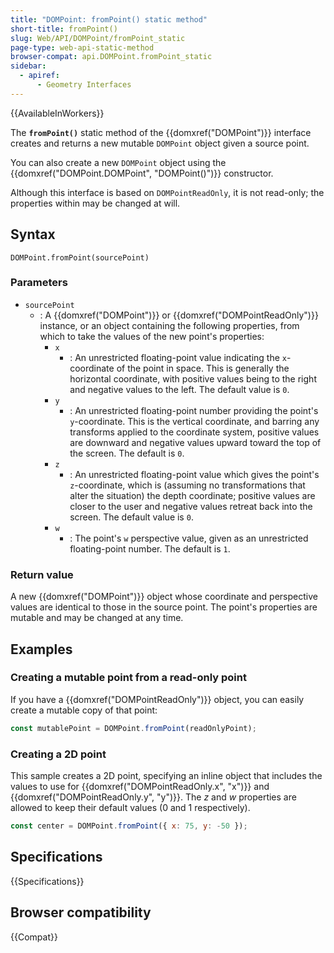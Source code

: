 ```yaml
---
title: "DOMPoint: fromPoint() static method"
short-title: fromPoint()
slug: Web/API/DOMPoint/fromPoint_static
page-type: web-api-static-method
browser-compat: api.DOMPoint.fromPoint_static
sidebar:
  - apiref:
      - Geometry Interfaces
---
```


{{AvailableInWorkers}}

The **`fromPoint()`** static method of the {{domxref("DOMPoint")}} interface creates and returns a new mutable `DOMPoint` object given a source point.

You can also create a new `DOMPoint` object using the
{{domxref("DOMPoint.DOMPoint", "DOMPoint()")}} constructor.

Although this interface is based on `DOMPointReadOnly`, it is not read-only;
the properties within may be changed at will.

## Syntax

```js-nolint
DOMPoint.fromPoint(sourcePoint)
```

### Parameters

- `sourcePoint`
  - : A {{domxref("DOMPoint")}} or {{domxref("DOMPointReadOnly")}} instance, or an object containing the following properties, from which to take the
    values of the new point's properties:
    - `x`
      - : An unrestricted floating-point value indicating the `x`-coordinate of the point in space. This is generally the horizontal coordinate, with positive values being to the right and negative values to the left. The default value is `0`.
    - `y`
      - : An unrestricted floating-point number providing the point's `y`-coordinate. This is the vertical coordinate, and barring any transforms applied to the coordinate system, positive values are downward and negative values upward toward the top of the screen. The default is `0`.
    - `z`
      - : An unrestricted floating-point value which gives the point's `z`-coordinate, which is (assuming no transformations that alter the situation) the depth coordinate; positive values are closer to the user and negative values retreat back into the screen. The default value is `0`.
    - `w`
      - : The point's `w` perspective value, given as an unrestricted floating-point number. The default is `1`.

### Return value

A new {{domxref("DOMPoint")}} object whose coordinate and perspective values are
identical to those in the source point. The point's properties are mutable and may be
changed at any time.

## Examples

### Creating a mutable point from a read-only point

If you have a {{domxref("DOMPointReadOnly")}} object, you can easily create a mutable
copy of that point:

```js
const mutablePoint = DOMPoint.fromPoint(readOnlyPoint);
```

### Creating a 2D point

This sample creates a 2D point, specifying an inline object that includes the values to
use for {{domxref("DOMPointReadOnly.x", "x")}} and {{domxref("DOMPointReadOnly.y", "y")}}.
The _z_ and _w_ properties are allowed to keep their default values (0 and 1 respectively).

```js
const center = DOMPoint.fromPoint({ x: 75, y: -50 });
```

## Specifications

{{Specifications}}

## Browser compatibility

{{Compat}}
